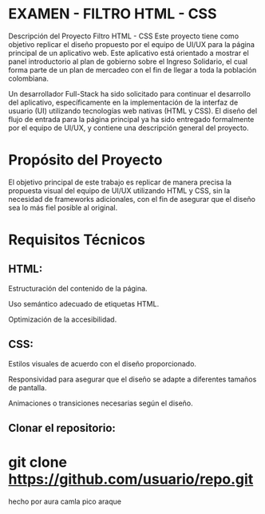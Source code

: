 # EXAMEN - FILTRO HTML - CSS

Descripción del Proyecto
Filtro HTML - CSS
Este proyecto tiene como objetivo replicar el diseño propuesto por el equipo de UI/UX para la página principal de un aplicativo web. Este aplicativo está orientado a mostrar el panel introductorio al plan de gobierno sobre el Ingreso Solidario, el cual forma parte de un plan de mercadeo con el fin de llegar a toda la población colombiana.

Un desarrollador Full-Stack ha sido solicitado para continuar el desarrollo del aplicativo, específicamente en la implementación de la interfaz de usuario (UI) utilizando tecnologías web nativas (HTML y CSS). El diseño del flujo de entrada para la página principal ya ha sido entregado formalmente por el equipo de UI/UX, y contiene una descripción general del proyecto.

# Propósito del Proyecto
El objetivo principal de este trabajo es replicar de manera precisa la propuesta visual del equipo de UI/UX utilizando HTML y CSS, sin la necesidad de frameworks adicionales, con el fin de asegurar que el diseño sea lo más fiel posible al original.

# Requisitos Técnicos

## HTML:

Estructuración del contenido de la página.

Uso semántico adecuado de etiquetas HTML.

Optimización de la accesibilidad.

## CSS:

Estilos visuales de acuerdo con el diseño proporcionado.

Responsividad para asegurar que el diseño se adapte a diferentes tamaños de pantalla.

Animaciones o transiciones necesarias según el diseño.


## Clonar el repositorio:

# git clone https://github.com/usuario/repo.git


hecho por aura camla pico araque
